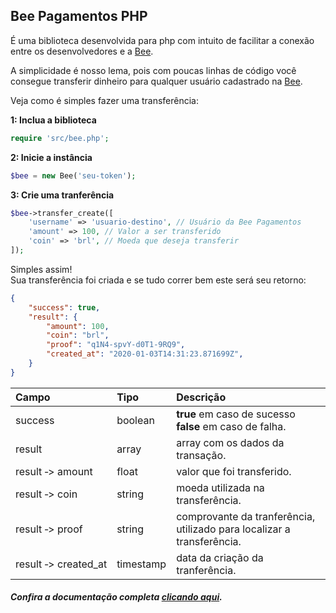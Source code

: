 ## Bee Pagamentos PHP

É uma biblioteca desenvolvida para php com intuito de facilitar a conexão entre os desenvolvedores e a [Bee](https://bee.cash).    

A simplicidade é nosso lema, pois com poucas linhas de código você consegue transferir dinheiro para qualquer usuário cadastrado na [Bee](https://bee.cash).    

Veja como é simples fazer uma transferência:  

**1: Inclua a biblioteca**
```php
require 'src/bee.php';
```  

**2: Inicie a instância** 
```php
$bee = new Bee('seu-token');	
```  

**3: Crie uma tranferência**

```php
$bee->transfer_create([
	'username' => 'usuario-destino', // Usuário da Bee Pagamentos
	'amount' => 100, // Valor a ser transferido
	'coin' => 'brl', // Moeda que deseja transferir
]);
```  

Simples assim!  
Sua transferência foi criada e se tudo correr bem este será seu retorno:  

```json
{
	"success": true,
	"result": {
		"amount": 100,
		"coin": "brl",
		"proof": "q1N4-spvY-d0T1-9RQ9",
		"created_at": "2020-01-03T14:31:23.871699Z",
	}
}
```  

Campo | Tipo | Descrição
:----|:----|:---------
success | boolean  | **true** em caso de sucesso  **false** em caso de falha. |
result | array | array com os dados da transação. |
result&#160;&#x2011;>&#160;amount | float | valor que foi transferido. |
result&#160;&#x2011;>&#160;coin | string | moeda utilizada na transferência. |
result&#160;&#x2011;>&#160;proof | string | comprovante da tranferência, utilizado para localizar a transferência. |
result&#160;&#x2011;>&#160;created_at | timestamp | data da criação da tranferência.|

##### Confira a documentação completa [clicando aqui](https://github.com/bee-payments/sdk-php/blob/master/docs/pt.md).